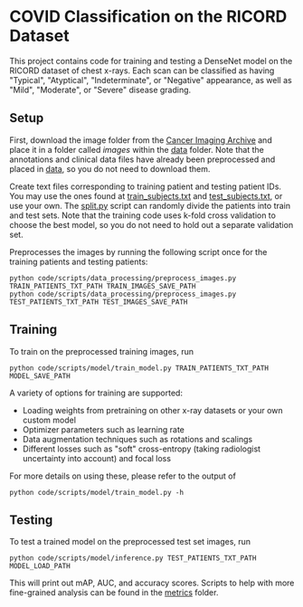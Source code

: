 # COVID Classification on the RICORD Dataset
This project contains code for training and testing a DenseNet model on the RICORD dataset of chest x-rays. Each scan can be classified as having 
"Typical", "Atyptical", "Indeterminate", or "Negative" appearance, as well as "Mild", "Moderate", or "Severe" disease grading. 

## Setup
First, download the image folder from the 
[Cancer Imaging Archive](https://wiki.cancerimagingarchive.net/pages/viewpage.action?pageId=70230281) and place it in a folder called *images* within 
the [data](data) folder. Note that the annotations and clinical data files have already been preprocessed and placed in [data](data), so you do not need
to download them.

Create text files corresponding to training patient and testing patient IDs. You may use the ones found at [train_subjects.txt](data/train_subjects.txt) and 
[test_subjects.txt](data/test_subjects.txt), or use your own. The [split.py](code/scripts/data_processing/split.py) script can randomly divide the patients
into train and test sets. Note that the training code uses k-fold cross validation to choose the best model, so you do not need to hold out a separate 
validation set.

Preprocesses the images by running the following script once for the training patients and testing patients:
```
python code/scripts/data_processing/preprocess_images.py TRAIN_PATIENTS_TXT_PATH TRAIN_IMAGES_SAVE_PATH
python code/scripts/data_processing/preprocess_images.py TEST_PATIENTS_TXT_PATH TEST_IMAGES_SAVE_PATH
```

## Training
To train on the preprocessed training images, run
```
python code/scripts/model/train_model.py TRAIN_PATIENTS_TXT_PATH MODEL_SAVE_PATH
```
A variety of options for training are supported:
- Loading weights from pretraining on other x-ray datasets or your own custom model
- Optimizer parameters such as learning rate
- Data augmentation techniques such as rotations and scalings
- Different losses such as "soft" cross-entropy (taking radiologist uncertainty into account) and focal loss

For more details on using these, please refer to the output of
```
python code/scripts/model/train_model.py -h
```

## Testing
To test a trained model on the preprocessed test set images, run
```
python code/scripts/model/inference.py TEST_PATIENTS_TXT_PATH MODEL_LOAD_PATH
```
This will print out mAP, AUC, and accuracy scores. Scripts to help with more fine-grained analysis can be found in the [metrics](code/scripts/metrics) folder.
